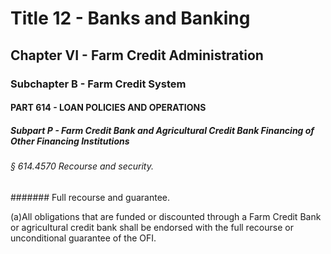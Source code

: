
# Title 12 - Banks and Banking
## Chapter VI - Farm Credit Administration
### Subchapter B - Farm Credit System
#### PART 614 - LOAN POLICIES AND OPERATIONS
##### Subpart P - Farm Credit Bank and Agricultural Credit Bank Financing of Other Financing Institutions
###### § 614.4570 Recourse and security.
####### Full recourse and guarantee.

(a)All obligations that are funded or discounted through a Farm Credit Bank or agricultural credit bank shall be endorsed with the full recourse or unconditional guarantee of the OFI.
